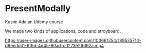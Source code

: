 # PresentModally

Kasım Adalan Udemy course

We made two kinds of applications, code and stroyboard.




https://user-images.githubusercontent.com/103661354/189535710-d9eedc61-6f9d-4e45-90ad-c0273e26692a.mp4

